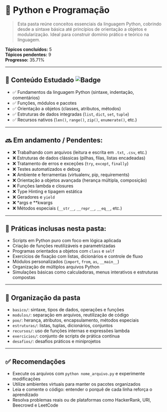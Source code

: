 # 🐍 Python e Programação  
> Esta pasta reúne conceitos essenciais da linguagem Python, cobrindo desde a sintaxe básica até princípios de orientação a objetos e modularização. Ideal para construir domínio prático e teórico na linguagem.

**Tópicos concluídos:** 5  
**Tópicos pendentes:** 9  
**Progresso:** 35.71%

---

## 📘 Conteúdo Estudado ![Badge](https://img.shields.io/badge/Linguagem-Python-yellow)

- ✅ Fundamentos da linguagem Python (sintaxe, indentação, comentários)  
- ✅ Funções, módulos e pacotes  
- ✅ Orientação a objetos (classes, atributos, métodos)  
- ✅ Estruturas de dados integradas (`list`, `dict`, `set`, `tuple`)  
- ✅ Recursos nativos (`len()`, `range()`, `zip()`, `enumerate()`, etc.)  

---

## 🔜 Em andamento / Pendentes:

- ❌ Trabalhando com arquivos (leitura e escrita em `.txt`, `.csv`, etc.)  
- ❌ Estruturas de dados clássicas (pilhas, filas, listas encadeadas)  
- ❌ Tratamento de erros e exceções (`try`, `except`, `finally`)  
- ❌ Testes automatizados e debug  
- ❌ Ambiente e ferramentas (virtualenv, pip, requirements)  
- ❌ Orientação a objetos avançada (herança múltipla, composição)  
- ❌ Funções lambda e closures  
- ❌ Type Hinting e tipagem estática  
- ❌ Geradores e `yield`  
- ❌ *args e **kwargs  
- ❌ Métodos especiais (`__str__`, `__repr__`, `__eq__`, etc.)

---

## 🧪 Práticas inclusas nesta pasta:

- Scripts em Python puro com foco em lógica aplicada  
- Criação de funções reutilizáveis e parametrizadas  
- Programas orientados a objetos com `class` e `self`  
- Exercícios de fixação com listas, dicionários e controle de fluxo  
- Módulos personalizados (`import`, `from`, `as`, `__main__`)  
- Organização de múltiplos arquivos Python  
- Simulações básicas como calculadoras, menus interativos e estruturas compostas  

---

## 📁 Organização da pasta

- `basico/`: sintaxe, tipos de dados, operações e funções  
- `modulos/`: separação em arquivos, reutilização de código  
- `poo/`: herança, atributos, encapsulamento, métodos especiais  
- `estruturas/`: listas, tuplas, dicionários, conjuntos  
- `recursos/`: uso de funções internas e expressões lambda  
- `exercicios/`: conjunto de scripts de prática contínua  
- `desafios/`: desafios práticos e miniprojetos

---

## ✅ Recomendações

- Execute os arquivos com `python nome_arquivo.py` e experimente modificações  
- Utilize ambientes virtuais para manter os pacotes organizados  
- Leia e comente o código: entender o porquê de cada linha reforça o aprendizado  
- Resolva problemas reais ou de plataformas como HackerRank, URI, Beecrowd e LeetCode  
